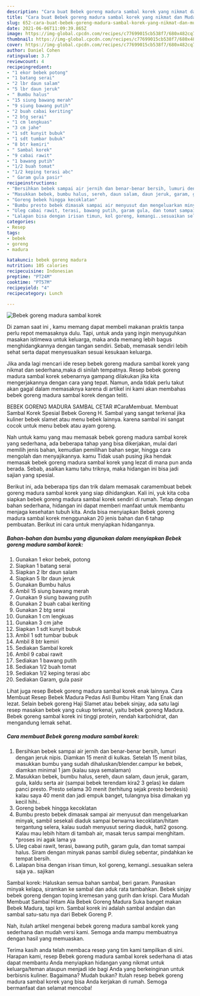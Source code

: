 ```yaml
---
description: "Cara buat Bebek goreng madura sambal korek yang nikmat dan Mudah Dibuat"
title: "Cara buat Bebek goreng madura sambal korek yang nikmat dan Mudah Dibuat"
slug: 652-cara-buat-bebek-goreng-madura-sambal-korek-yang-nikmat-dan-mudah-dibuat
date: 2021-06-06T11:09:39.865Z
image: https://img-global.cpcdn.com/recipes/c77699015cb538f7/680x482cq70/bebek-goreng-madura-sambal-korek-foto-resep-utama.jpg
thumbnail: https://img-global.cpcdn.com/recipes/c77699015cb538f7/680x482cq70/bebek-goreng-madura-sambal-korek-foto-resep-utama.jpg
cover: https://img-global.cpcdn.com/recipes/c77699015cb538f7/680x482cq70/bebek-goreng-madura-sambal-korek-foto-resep-utama.jpg
author: Daniel Cohen
ratingvalue: 3.7
reviewcount: 4
recipeingredient:
- "1 ekor bebek potong"
- "1 batang serai"
- "2 lbr daun salam"
- "5 lbr daun jeruk"
- " Bumbu halus"
- "15 siung bawang merah"
- "9 siung bawang putih"
- "2 buah cabai keriting"
- "2 btg serai"
- "1 cm lengkuas"
- "3 cm jahe"
- "1 sdt kunyit bubuk"
- "1 sdt tumbar bubuk"
- "8 btr kemiri"
- " Sambal korek"
- "9 cabai rawit"
- "1 bawang putih"
- "1/2 buah tomat"
- "1/2 keping terasi abc"
- " Garam gula pasir"
recipeinstructions:
- "Bersihkan bebek sampai air jernih dan benar-benar bersih, lumuri dengan jeruk nipis. Diamkan 15 menit di kulkas. Setelah 15 menit bilas, masukkan bumbu yang sudah dihaluskan/blender.campur ke bebek, diamkan minimal 1 jam (kalau saya semalaman)"
- "Masukkan bebek, bumbu halus, sereh, daun salam, daun jeruk, garam, gula, kaldu serta air (sampai bebek terendam kira2 3 gelas) ke dalam panci presto. Presto selama 30 menit (terhitung sejak presto berdesis) kalau saya 40 menit dan jadi empuk banget, tulangnya bisa dimakan yg kecil hihi.."
- "Goreng bebek hingga kecoklatan"
- "Bumbu presto bebek dimasak sampai air menyusut dan mengeluarkan minyak, sambil sesekali diaduk sampai berwarna kecoklatan/hitam tergantung selera, kalau sudah menyusut sering diaduk, hati2 gosong. Kalau mau lebih hitam di tambah air, masak terus sampai menghitam. *proses ini agak lama ya"
- "Uleg cabai rawit, terasi, bawang putih, garam gula, dan tomat sampai halus. Siram dengan minyak panas sambil diuleg sebentar, pindahkan ke tempat bersih."
- "Lalapan bisa dengan irisan timun, kol goreng, kemangi..sesuaikan selera saja ya.. sajikan"
categories:
- Resep
tags:
- bebek
- goreng
- madura

katakunci: bebek goreng madura 
nutrition: 105 calories
recipecuisine: Indonesian
preptime: "PT24M"
cooktime: "PT57M"
recipeyield: "4"
recipecategory: Lunch

---
```



![Bebek goreng madura sambal korek](https://img-global.cpcdn.com/recipes/c77699015cb538f7/680x482cq70/bebek-goreng-madura-sambal-korek-foto-resep-utama.jpg)

Di zaman  saat ini , kamu memang dapat membeli makanan praktis tanpa perlu repot memasaknya dulu. Tapi, untuk anda yang ingin menyuguhkan masakan istimewa untuk keluarga, maka anda memang lebih bagus menghidangkannya dengan tangan sendiri. Sebab, memasak sendiri lebih sehat serta dapat menyesuaikan sesuai kesukaan keluarga.

Jika anda lagi mencari ide resep bebek goreng madura sambal korek yang nikmat dan sederhana,maka di sinilah tempatnya. Resep bebek goreng madura sambal korek  sebenarnya gampang dilakukan jika kita mengerjakannya dengan cara yang tepat. Namun, anda tidak perlu takut akan gagal dalam memasaknya 
karena di artikel ini kami akan membahas bebek goreng madura sambal korek dengan teliti.  

BEBEK GORENG MADURA SAMBAL CETAR #CaraMembuat. Membuat Sambal Korek Spesial Bebek Goreng H. Sambal yang sangat terkenal jika kuliner bebek slamet atau menu bebek lainnya. karena sambal ini sangat cocok untuk menu bebek atau ayam goreng.

Nah untuk kamu yang mau memasak bebek goreng madura sambal korek yang sederhana, ada beberapa tahap yang bisa dikerjakan, mulai dari memilih jenis bahan, kemudian pemilihan bahan segar, hingga cara mengolah dan menyajikannya. kamu Tidak usah pusing jika hendak memasak bebek goreng madura sambal korek yang lezat di mana pun anda berada. Sebab, asalkan kamu  tahu triknya, maka hidangan ini bisa jadi sajian yang spesial.

Berikut ini, ada beberapa tips dan trik dalam memasak caramembuat bebek goreng madura sambal korek yang siap dihidangkan. Kali ini, yuk kita coba siapkan bebek goreng madura sambal korek sendiri di rumah. Tetap dengan bahan sederhana, hidangan ini dapat memberi manfaat untuk membantu menjaga kesehatan tubuh kita. Anda bisa menyiapkan Bebek goreng madura sambal korek menggunakan 20 jenis bahan dan 6 tahap pembuatan. Berikut ini cara untuk menyiapkan hidangannya.

<!--inarticleads1-->

##### Bahan-bahan dan bumbu yang digunakan dalam menyiapkan Bebek goreng madura sambal korek:

1. Gunakan 1 ekor bebek, potong
1. Siapkan 1 batang serai
1. Siapkan 2 lbr daun salam
1. Siapkan 5 lbr daun jeruk
1. Gunakan  Bumbu halus
1. Ambil 15 siung bawang merah
1. Gunakan 9 siung bawang putih
1. Gunakan 2 buah cabai keriting
1. Gunakan 2 btg serai
1. Gunakan 1 cm lengkuas
1. Gunakan 3 cm jahe
1. Siapkan 1 sdt kunyit bubuk
1. Ambil 1 sdt tumbar bubuk
1. Ambil 8 btr kemiri
1. Sediakan  Sambal korek
1. Ambil 9 cabai rawit
1. Sediakan 1 bawang putih
1. Sediakan 1/2 buah tomat
1. Sediakan 1/2 keping terasi abc
1. Sediakan  Garam, gula pasir


Lihat juga resep Bebek goreng madura sambal korek enak lainnya. Cara Membuat Resep Bebek Madura Pedas Asli Bumbu Hitam Yang Enak dan lezat. Selain bebek goreng Haji Slamet atau bebek sinjay, ada satu lagi resep masakan bebek yang cukup terkenal, yaitu bebek goreng Madura. Bebek goreng sambal korek ini tinggi protein, rendah karbohidrat, dan mengandung lemak sehat. 

<!--inarticleads2-->

##### Cara membuat Bebek goreng madura sambal korek:

1. Bersihkan bebek sampai air jernih dan benar-benar bersih, lumuri dengan jeruk nipis. Diamkan 15 menit di kulkas. Setelah 15 menit bilas, masukkan bumbu yang sudah dihaluskan/blender.campur ke bebek, diamkan minimal 1 jam (kalau saya semalaman)
1. Masukkan bebek, bumbu halus, sereh, daun salam, daun jeruk, garam, gula, kaldu serta air (sampai bebek terendam kira2 3 gelas) ke dalam panci presto. Presto selama 30 menit (terhitung sejak presto berdesis) kalau saya 40 menit dan jadi empuk banget, tulangnya bisa dimakan yg kecil hihi..
1. Goreng bebek hingga kecoklatan
1. Bumbu presto bebek dimasak sampai air menyusut dan mengeluarkan minyak, sambil sesekali diaduk sampai berwarna kecoklatan/hitam tergantung selera, kalau sudah menyusut sering diaduk, hati2 gosong. Kalau mau lebih hitam di tambah air, masak terus sampai menghitam. *proses ini agak lama ya
1. Uleg cabai rawit, terasi, bawang putih, garam gula, dan tomat sampai halus. Siram dengan minyak panas sambil diuleg sebentar, pindahkan ke tempat bersih.
1. Lalapan bisa dengan irisan timun, kol goreng, kemangi..sesuaikan selera saja ya.. sajikan


Sambal korek: Haluskan semua bahan sambal, beri garam. Panaskan minyak kelapa, siramkan ke sambal dan aduk rata tambahkan. Bebek sinjay bebek goreng dengan toping kremesan yang gurih dan krispi. Cara Mudah Membuat Sambal Hitam Ala Bebek Goreng Madura Suka banget makan Bebek Madura, tapi krn. Sambal korek ini adalah sambal andalan dan sambal satu-satu nya dari Bebek Goreng P. 

Nah, itulah artikel mengenai  bebek goreng madura sambal korek  yang sederhana dan mudah versi kami. Semoga anda mampu membuatnya dengan hasil yang memuaskan. 

Terima kasih anda telah membaca resep yang tim kami tampilkan di sini. Harapan kami, resep  Bebek goreng madura sambal korek sederhana di atas dapat membantu Anda menyiapkan hidangan yang nikmat untuk keluarga/teman ataupun menjadi ide bagi Anda yang berkeinginan untuk berbisnis kuliner. Bagaimana? Mudah bukan? Itulah resep bebek goreng madura sambal korek yang bisa Anda kerjakan di rumah. Semoga bermanfaat dan selamat mencoba!

